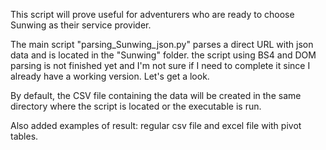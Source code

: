 This script will prove useful for adventurers who are ready to choose Sunwing as their service provider.

The main script "parsing_Sunwing_json.py" parses a direct URL with json data and is located in the "Sunwing" folder.
the script using BS4 and DOM parsing is not finished yet and I'm not sure if I need to complete it since I already have a working version.
Let's get a look.

By default, the CSV file containing the data will be created in the same directory where the script is located or the executable is run.

Also added examples of result:
regular csv file and excel file with pivot tables. 
